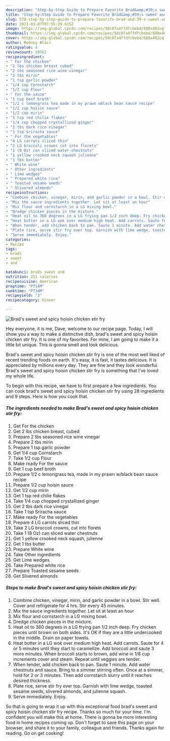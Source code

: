 ```yaml
---
description: "Step-by-Step Guide to Prepare Favorite Brad&amp;#39;s sweet and spicy hoisin chicken stir fry"
title: "Step-by-Step Guide to Prepare Favorite Brad&amp;#39;s sweet and spicy hoisin chicken stir fry"
slug: 578-step-by-step-guide-to-prepare-favorite-brad-and-39-s-sweet-and-spicy-hoisin-chicken-stir-fry
date: 2021-03-07T07:55:29.615Z
image: https://img-global.cpcdn.com/recipes/50c0fa4ffdfcbebd/680x482cq70/brads-sweet-and-spicy-hoisin-chicken-stir-fry-recipe-main-photo.jpg
thumbnail: https://img-global.cpcdn.com/recipes/50c0fa4ffdfcbebd/680x482cq70/brads-sweet-and-spicy-hoisin-chicken-stir-fry-recipe-main-photo.jpg
cover: https://img-global.cpcdn.com/recipes/50c0fa4ffdfcbebd/680x482cq70/brads-sweet-and-spicy-hoisin-chicken-stir-fry-recipe-main-photo.jpg
author: Rodney Blair
ratingvalue: 4
reviewcount: 19762
recipeingredient:
- " For the chicken"
- "2 lbs chicken breast cubed"
- "2 tbs seasoned rice wine vinegar"
- "2 tbs mirin"
- "1 tsp garlic powder"
- "1/4 cup Cornstarch"
- "1/2 cup Flour"
- " For the sauce"
- "1 cup beef broth"
- "1/2 c lemongrass tea made in my prawn wblack bean sauce recipe"
- "1/2 cup hoisin sauce"
- "1/2 cup mirin"
- "1 tsp red chilie flakes"
- "1/4 cup chopped crystallized ginger"
- "2 tbs dark rice vinegar"
- "1 tsp Sriracha sauce"
- " For the vegetables"
- "4 LG carrots sliced thin"
- "2 LG broccoli crowns cut into florets"
- "1 (8 Oz) can sliced water chestnuts"
- "1 yellow crooked neck squash julienne"
- "1 tbs butter"
- " White wine"
- " Other ingredients"
- " Lime wedges"
- " Prepared white rice"
- " Toasted sesame seeds"
- " Slivered almonds"
recipeinstructions:
- "Combine chicken, vinegar, mirin, and garlic powder in a bowl. Stir well. Cover and refrigerate for 4 hrs. Stir every 45 minutes."
- "Mix the sauce ingredients together. Let sit at least an hour"
- "Mix flour and cornstarch in a LG mixing bowl."
- "Dredge chicken pieces in the mixture."
- "Heat oil to 360 degrees in a LG frying pan 1/2 inch deep. Fry chicken pieces until brown on both sides. It&#39;s OK if they are a little undercooked in the middle. Drain on paper towels."
- "Heat butter in a LG wok over medium high heat. Add carrots. Saute for 4 or 5 minutes until they start to caramelize. Add broccoli and saute 3 more minutes. When broccoli starts to brown, add wine in 1/8 cup increments cover and steam. Repeat until veggies are tender."
- "When tender, add chicken back to pan. Saute 1 minute. Add water chestnuts and sauce. Bring to a simmer stirring often. Once at a simmer, hold for 2 or 3 minutes. Then add cornstarch slurry until it reaches desired thickness."
- "Plate rice, serve stir fry over top. Garnish with lime wedge, toasted sesame seeds, slivered almonds, and julienne squash."
- "Serve immediately. Enjoy."
categories:
- Recipe
tags:
- brads
- sweet
- and

katakunci: brads sweet and 
nutrition: 251 calories
recipecuisine: American
preptime: "PT14M"
cooktime: "PT34M"
recipeyield: "3"
recipecategory: Dinner

---
```



![Brad&#39;s sweet and spicy hoisin chicken stir fry](https://img-global.cpcdn.com/recipes/50c0fa4ffdfcbebd/680x482cq70/brads-sweet-and-spicy-hoisin-chicken-stir-fry-recipe-main-photo.jpg)

Hey everyone, it is me, Dave, welcome to our recipe page. Today, I will show you a way to make a distinctive dish, brad&#39;s sweet and spicy hoisin chicken stir fry. It is one of my favorites. For mine, I am going to make it a little bit unique. This is gonna smell and look delicious.



Brad&#39;s sweet and spicy hoisin chicken stir fry is one of the most well liked of recent trending foods on earth. It's easy, it is fast, it tastes delicious. It is appreciated by millions every day. They are fine and they look wonderful. Brad&#39;s sweet and spicy hoisin chicken stir fry is something that I've loved my whole life.


To begin with this recipe, we have to first prepare a few ingredients. You can cook brad&#39;s sweet and spicy hoisin chicken stir fry using 28 ingredients and 9 steps. Here is how you cook that.

<!--inarticleads1-->

##### The ingredients needed to make Brad&#39;s sweet and spicy hoisin chicken stir fry:

1. Get  For the chicken
1. Get 2 lbs chicken breast, cubed
1. Prepare 2 tbs seasoned rice wine vinegar
1. Prepare 2 tbs mirin
1. Prepare 1 tsp garlic powder
1. Get 1/4 cup Cornstarch
1. Take 1/2 cup Flour
1. Make ready  For the sauce
1. Get 1 cup beef broth
1. Prepare 1/2 c lemongrass tea, made in my prawn w/black bean sauce recipe
1. Prepare 1/2 cup hoisin sauce
1. Get 1/2 cup mirin
1. Get 1 tsp red chilie flakes
1. Take 1/4 cup chopped crystallized ginger
1. Get 2 tbs dark rice vinegar
1. Take 1 tsp Sriracha sauce
1. Make ready  For the vegetables
1. Prepare 4 LG carrots sliced thin
1. Take 2 LG broccoli crowns, cut into florets
1. Take 1 (8 Oz) can sliced water chestnuts
1. Get 1 yellow crooked neck squash, julienne
1. Get 1 tbs butter
1. Prepare  White wine
1. Take  Other ingredients
1. Get  Lime wedges
1. Take  Prepared white rice
1. Prepare  Toasted sesame seeds
1. Get  Slivered almonds




<!--inarticleads2-->

##### Steps to make Brad&#39;s sweet and spicy hoisin chicken stir fry:

1. Combine chicken, vinegar, mirin, and garlic powder in a bowl. Stir well. Cover and refrigerate for 4 hrs. Stir every 45 minutes.
1. Mix the sauce ingredients together. Let sit at least an hour
1. Mix flour and cornstarch in a LG mixing bowl.
1. Dredge chicken pieces in the mixture.
1. Heat oil to 360 degrees in a LG frying pan 1/2 inch deep. Fry chicken pieces until brown on both sides. It&#39;s OK if they are a little undercooked in the middle. Drain on paper towels.
1. Heat butter in a LG wok over medium high heat. Add carrots. Saute for 4 or 5 minutes until they start to caramelize. Add broccoli and saute 3 more minutes. When broccoli starts to brown, add wine in 1/8 cup increments cover and steam. Repeat until veggies are tender.
1. When tender, add chicken back to pan. Saute 1 minute. Add water chestnuts and sauce. Bring to a simmer stirring often. Once at a simmer, hold for 2 or 3 minutes. Then add cornstarch slurry until it reaches desired thickness.
1. Plate rice, serve stir fry over top. Garnish with lime wedge, toasted sesame seeds, slivered almonds, and julienne squash.
1. Serve immediately. Enjoy.




So that is going to wrap it up with this exceptional food brad&#39;s sweet and spicy hoisin chicken stir fry recipe. Thanks so much for your time. I'm confident you will make this at home. There is gonna be more interesting food in home recipes coming up. Don't forget to save this page on your browser, and share it to your family, colleague and friends. Thanks again for reading. Go on get cooking!
